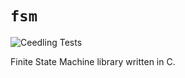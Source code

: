# `fsm`
![Ceedling Tests](https://github.com/amarinper/fsm/actions/workflows/ceedling-tests.yml/badge.svg)

Finite State Machine library written in C.
